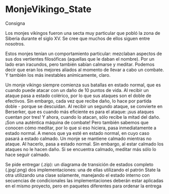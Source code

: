 # MonjeVikingo_State
Consigna

Los monjes vikingos fueron una secta muy particular que pobló la zona de Siberia durante el siglo XV. Se cree que muchos de ellos siguen entre nosotros.

Estos monjes tenían un comportamiento particular: mezclaban aspectos de sus dos vertientes filosóficas (aquellas que le daban el nombre). Por un lado eran iracundos, pero también sabían calmarse y meditar. Podemos decir que eran los mejores aliados al momento de llevar a cabo un combate. Y también los más inestables anímicamente, claro.

Un monje vikingo siempre comienza sus batallas en estado normal, que es cuando puede atacar con un daño de 10 puntos de vida.
Al recibir un ataque pasa a estado colérico, por lo que sus ataques son el doble de efectivos. Sin embargo, cada vez que recibe daño, lo hace por partida doble - porque se descuidan.
Al recibir un segundo ataque, se convierte en Berserker, que es cuando más eficiente es para el ataque: ¡sus ataques cuentan por tres! Y ahora, cuando lo atacan, sólo recibe la mitad del daño. ¡Son una auténtica máquina de combate!
Pero también sabemos que conocen cómo meditar, por lo que si eso hiciera, pasa inmediatamente a estado normal. A menos que ya esté en estado normal, en cuyo caso pasará a estado calmado.
Un monje se mantiene calmado mientras no ataque. Al hacerlo, pasa a estado normal. Sin embargo, al estar calmado los ataques no le hacen daño. Si se encuentra calmado, meditar más sólo lo hace seguir calmado.


Se pide entregar (.zip):
un diagrama de transición de estados completo (.jpg/.png)
dos implementaciones:
una de ellas utilizando el patrón State
la otra utilizando una clase solamente, manejando el estado interno con secuencias de condicionales
las implementaciones deberán estar aplicadas en el mismo proyecto, pero en paquetes diferentes para ordenar la entrega
